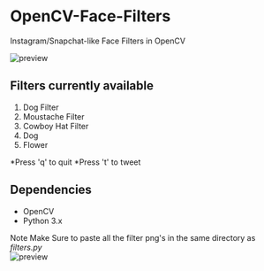 # OpenCV-Face-Filters

Instagram/Snapchat-like Face Filters in OpenCV

![preview](https://github.com/jadvani/ieee_facefilters/blob/master/img/preview.jpg)

## Filters currently available

1. Dog Filter
2. Moustache Filter
3. Cowboy Hat Filter
4. Dog 
5. Flower

*Press 'q' to quit
*Press 't' to tweet

## Dependencies
 - OpenCV
 - Python 3.x
 
Note Make Sure to paste all the filter png's in the same directory as _filters.py_ <br>
![preview](https://github.com/jadvani/ieee_facefilters/blob/master/img/flower_preview.jpg)
